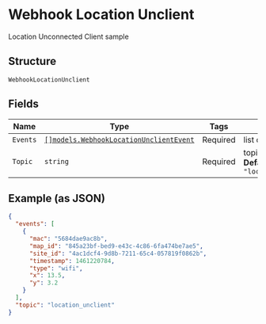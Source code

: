 
# Webhook Location Unclient

Location Unconnected Client sample

## Structure

`WebhookLocationUnclient`

## Fields

| Name | Type | Tags | Description |
|  --- | --- | --- | --- |
| `Events` | [`[]models.WebhookLocationUnclientEvent`](../../doc/models/webhook-location-unclient-event.md) | Required | list of events |
| `Topic` | `string` | Required | topic subscribed to<br>**Default**: `"location_unclient"` |

## Example (as JSON)

```json
{
  "events": [
    {
      "mac": "5684dae9ac8b",
      "map_id": "845a23bf-bed9-e43c-4c86-6fa474be7ae5",
      "site_id": "4ac1dcf4-9d8b-7211-65c4-057819f0862b",
      "timestamp": 1461220784,
      "type": "wifi",
      "x": 13.5,
      "y": 3.2
    }
  ],
  "topic": "location_unclient"
}
```

